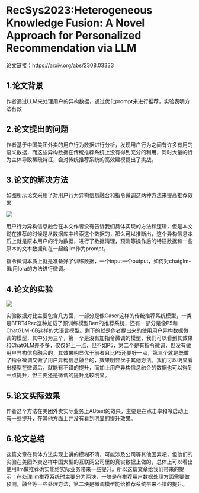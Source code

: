 # RecSys2023:Heterogeneous Knowledge Fusion: A Novel Approach for Personalized Recommendation via LLM

论文链接：https://arxiv.org/abs/2308.03333

## 1.论文背景

作者通过LLM来处理用户的异构数据，通过优化prompt来进行推荐，实验表明方法有效

## 2.论文提出的问题

作者基于中国美团外卖的用户行为数据进行分析，发现用户行为之间有许多有用的语义数据，而这些异构数据在传统推荐系统上没有得到充分的利用，同时大量的行为主体导致稀疏特征，会对传统推荐系统的高效建模提出了挑战。

## 3.论文的解决方法

如图所示论文采用了对用户行为异构信息融合和指令微调这两种方法来提高推荐效果

![](https://raw.githubusercontent.com/XingYu-Zhong/LLMsStudy/master/%E8%AE%BA%E6%96%87%E8%A7%A3%E8%AF%BB/pic/HKFR_key.png)

用户行为异构信息融合在本文作者没有告诉我们具体实现的方法和逻辑，但是本文说在推荐的时候是从数据库中检索这个数据的，那么可以推断出，这个异构信息本质上就是原本用户的行为数据，进行了数据清理，预测等操作后的特征数据和一些原本的文本数据和在一起给llm作为prompt。

指令微调本质上就是准备好了训练数据，一个input一个output，如何对chatglm-6b用lora的方法进行微调。

## 4.论文的实验

![](https://raw.githubusercontent.com/XingYu-Zhong/LLMsStudy/master/%E8%AE%BA%E6%96%87%E8%A7%A3%E8%AF%BB/pic/HKFR_Experimental.png)

实验数据对比主要包含几方面，一部分是像Caser这样的传统推荐系统模型，一类是BERT4Rec这种加载了预训练模型Bert的推荐系统，还有一部分是像P5和ChatGLM-6B这样的大语言模型。剩下的就是作者提出来的使用用户异构数据微调的模型，其中分为三个，第一个是没有加指令微调的模型，我们可以看到其效果和ChatGLM差不多，仅仅好上一点，但不如P5，第二个是有指令微调，但没有做用户异构信息融合的，其效果明显优于前者且比P5还要好一点，第三个就是既做了指令微调又做了用户异构信息融合的，效果明显优于其他方法。我们可以明显看出模型在微调后，就能有不错的提升，而加上用户异构信息融合的数据也可以得到一点提升，但主要还是微调的提升比较明显。

## 5.论文实际效果

作者这个方法在美团外卖实际业务上ABtest的效果，主要是在点击率和冷启动上有一些提升，在其他方面上并没有看到明显的提升效果。

## 6.论文总结

这篇文章在具体方法实现上讲的模糊不清，可能涉及公司等其他因素吧，但他们的实验在美团外卖这样中国大型的互联网公司里的真实数据上做的，总体上可以看出使用llm做推荐确实能给实际业务带来一些提升。所以这篇文章给我们带来的提示：在处理llm推荐系统时主要分为两块，一块是在推荐用户数据处理方面需要做预测，融合等一些处理方法，第二块是微调模型能给推荐系统带来不错的提升。